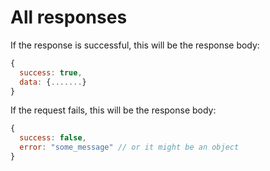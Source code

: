 # All responses
If the response is successful, this will be the response body:

```javascript
{
  success: true,
  data: {.......}
}
```

If the request fails, this will be the response body:

```javascript
{
  success: false,
  error: "some_message" // or it might be an object
}
```

